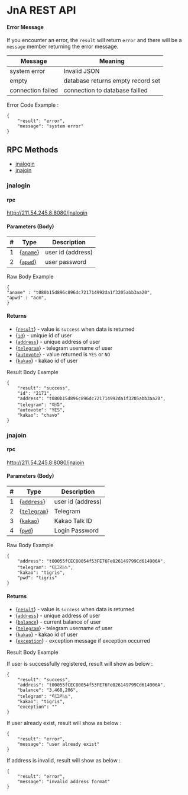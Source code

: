 # JnA REST API

#### Error Message
 If you encounter an error, the `result` will return `error` and there will be a `message` member
 returning the error message.
 
 
| Message              | Meaning                            | 
| -------------------- | ---------------------------------- | 
| system error         | Invalid JSON                       | 
| empty                | database returns empty record set  | 
| connection failed    | connection to database failled     | 
 
Error Code Example :

```
{
    "result": "error",
    "message": "system error"
}
```

## RPC Methods

- [jnalogin](#jnalogin)
- [jnajoin](#jnajoin)

### jnalogin

#### rpc

http://211.54.245.8:8080/jnalogin

#### Parameters (Body)

| #    | Type                               | Description                                                  |
| ---- | ---------------------------------- | ------------------------------------------------------------ |
| 1    | {[`aname`](`string`)}                  | user id (address)                                |
| 2    | {[`apwd`](`string`)} | user password |

Raw Body Example
```
{
"aname" : "t080b15d896c896dc721714992da1f3205abb3aa20",
"apwd" : "acm",
}
```

#### Returns

- {[`result`](#result)} - value is `success` when data is returned
- {[`id`](#id)} - unique id of user
- {[`address`](#address)} - unique address of user
- {[`telegram`](#telegram)} - telegram username of user
- {[`autovote`](#autovote)} - value returned is `YES` or `NO` 
- {[`kakao`](#kakao)} - kakao id of user

Result Body Example
```
{
    "result": "success",
    "id": "2171",
    "address": "t080b15d896c896dc721714992da1f3205abb3aa20",
    "telegram": "아츄",
    "autovote": "YES",
    "kakao": "chavo"
}
```

### jnajoin

#### rpc

http://211.54.245.8:8080/jnajoin

#### Parameters (Body)

| #    | Type                               | Description                                                  |
| ---- | ---------------------------------- | ------------------------------------------------------------ |
| 1    | {[`address`](`string`)}                  | user id (address)                                |
| 2    | {[`telegram`](`string`)} | Telegram |
| 3    | {[`kakao`](`string`)} | Kakao Talk ID |
| 4    | {[`pwd`](`string`)} | Login Password |

Raw Body Example
```
{
    "address": "t00055fCEC80054f53FE76Fe026149799Cd614906A",
    "telegram": "티그리스",
    "kakao": "tigris",
    "pwd": "tigris"
}
```

#### Returns

- {[`result`](#result)} - value is `success` when data is returned
- {[`address`](#id)} - unique address of user
- {[`balance`](#address)} - current balance of user
- {[`telegram`](#telegram)} - telegram username of user
- {[`kakao`](#kakao)} - kakao id of user
- {[`exception`](#autovote)} - exception message if exception occurred 

Result Body Example

If user is successfully registered, result will show as below :
```
{
    "result": "success",
    "address": "t00055fCEC80054f53FE76Fe026149799Cd614906A",
    "balance": "3,468,206",
    "telegram": "티그리스",
    "kakao": "tigris",
    "exception": ""
}
```

If user already exist, result will show as below :
```
{
    "result": "error",
    "message": "user already exist"
}
```

If address is invalid, result will show as below :
```
{
    "result": "error",
    "message": "invalid address format"
}
```
 



